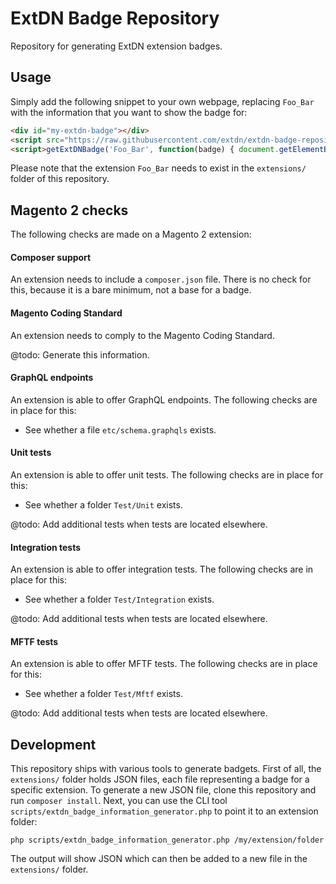 # ExtDN Badge Repository
Repository for generating ExtDN extension badges.

## Usage
Simply add the following snippet to your own webpage, replacing `Foo_Bar` with the information that you want to show the badge for:
```html
<div id="my-extdn-badge"></div>
<script src="https://raw.githubusercontent.com/extdn/extdn-badge-repository/master/js/badge.js"></script>
<script>getExtDNBadge('Foo_Bar', function(badge) { document.getElementById('my-extdn-badge').innerHTML = badge; });</script>
```

Please note that the extension `Foo_Bar` needs to exist in the `extensions/` folder of this repository.

## Magento 2 checks
The following checks are made on a Magento 2 extension:

#### Composer support
An extension needs to include a `composer.json` file. There is no check for this, because it is a bare minimum, not a base for a badge.

#### Magento Coding Standard
An extension needs to comply to the Magento Coding Standard.

@todo: Generate this information.

#### GraphQL endpoints
An extension is able to offer GraphQL endpoints. The following checks are in place for this:

- See whether a file `etc/schema.graphqls` exists.

#### Unit tests
An extension is able to offer unit tests. The following checks are in place for this:

- See whether a folder `Test/Unit` exists.

@todo: Add additional tests when tests are located elsewhere.

#### Integration tests
An extension is able to offer integration tests. The following checks are in place for this:

- See whether a folder `Test/Integration` exists.

@todo: Add additional tests when tests are located elsewhere.

#### MFTF tests
An extension is able to offer MFTF tests. The following checks are in place for this:

- See whether a folder `Test/Mftf` exists.

@todo: Add additional tests when tests are located elsewhere.

## Development
This repository ships with various tools to generate badgets. First of all, the `extensions/` folder holds JSON files, each file representing a badge for a specific extension. To generate a new JSON file, clone this repository and run `composer install`. Next, you can use the CLI tool `scripts/extdn_badge_information_generator.php` to point it to an extension folder:

    php scripts/extdn_badge_information_generator.php /my/extension/folder

The output will show JSON which can then be added to a new file in the `extensions/` folder.
